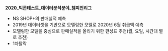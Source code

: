 **2020_빅콘테스트_데이터분석분야_챔피언리그**
- NS SHOP+의 판매실적 예측
- 2019년 데이터셋을 기반으로 모델링한 모델로 2020년 6월 취급액 예측
- 모델링한 모델을 중심으로 판매실적을 올리기 위한 편성표 추천(월, 요일, 시간대 별로 추천)
- 1차탈락
